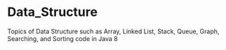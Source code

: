 # Data_Structure
Topics of Data Structure such as Array, Linked List, Stack, Queue, Graph, Searching, and Sorting code in Java 8
